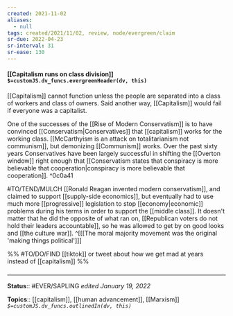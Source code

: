 ```yaml
---
created: 2021-11-02 
aliases:
  - null
tags: created/2021/11/02, review, node/evergreen/claim
sr-due: 2022-04-23
sr-interval: 31
sr-ease: 130
---
```


#### [[Capitalism runs on class division]] `$=customJS.dv_funcs.evergreenHeader(dv, this)`

[[Capitalism]] cannot function unless the people are separated into a class of workers and class of owners. 
Said another way,
[[Capitalism]] would fail if everyone was a capitalist. 

One of the successes of the [[Rise of Modern Conservatism]] is to have convinced [[Conservatism|Conservatives]] that [[capitalism]] works for the working class.
[[McCarthyism is an attack on totalitarianism not communism]], 
but demonizing [[Communism]] works. 
Over the past sixty years Conservatives have been largely successful in shifting the [[Overton window]] right enough that [[Conservatism states that conspiracy is more believable that cooperation|conspiracy is more believable that cooperation]].
^0c0a41

#TO/TEND/MULCH 
[[Ronald Reagan invented modern conservatism]], and claimed to support [[supply-side economics]], but eventually had to use much more [[progressive]] legislation to stop [[economy|economic]] problems during his terms in order to support the [[middle class]].
It doesn't matter that he did the opposite of what ran on,
[[Republican voters do not hold their leaders accountable]],
so he was allowed to get by on good looks and [[the culture war]].
^[[[The moral majority movement was the original 'making things political']]]


%% #TO/DO/FIND [[tiktok]] or tweet about how we get mad at years instead of [[capitalism]] %%

### <hr class="footnote"/>

**Status**:: #EVER/SAPLING 
*edited January 19, 2022*

**Topics**:: [[capitalism]], [[human advancement]], [[Marxism]]
*`$=customJS.dv_funcs.outlinedIn(dv, this)`*
